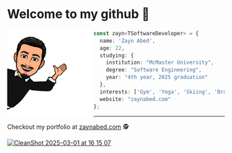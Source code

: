 <!-- intro -->
<h1>
  Welcome to my github 👋
</h1>

<img align="left" src="/sticker.png" width="200" height="200" /> 

```typescript
const zayn<TSoftwareDeveloper> = {
  name: 'Zayn Abed',
  age: 22,
  studying: {
    institution: "McMaster University",
    degree: "Software Engineering",
    year: "4th year, 2025 graduation"
  },
  interests: ['Gym', 'Yoga', 'Skiing', 'Brazilian jiu-jitsu'],
  website: "zaynabed.com"
};
```

---

Checkout my portfolio at [zaynabed.com](https://www.zaynabed.com/) 🕵

[![CleanShot 2025-03-01 at 16 15 07](https://github.com/user-attachments/assets/ccda45f0-6dec-43af-9cfa-2ea36c400cc3)](https://www.zaynabed.com/)
